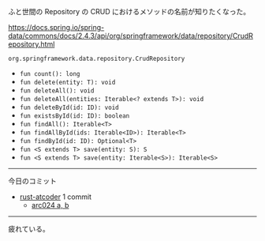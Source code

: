ふと世間の Repository の CRUD におけるメソッドの名前が知りたくなった。

<https://docs.spring.io/spring-data/commons/docs/2.4.3/api/org/springframework/data/repository/CrudRepository.html>

`org.springframework.data.repository.CrudRepository`

- `fun count(): long`
- `fun delete(entity: T): void`
- `fun deleteAll(): void`
- `fun deleteAll(entities: Iterable<? extends T>): void`
- `fun deleteById(id: ID): void`
- `fun existsById(id: ID): boolean`
- `fun findAll(): Iterable<T>`
- `fun findAllById(ids: Iterable<ID>): Iterable<T>`
- `fun findById(id: ID): Optional<T>`
- `fun <S extends T> save(entity: S): S`
- `fun <S extends T> save(entity: Iterable<S>): Iterable<S>`

---

今日のコミット

- [rust-atcoder](https://github.com/bouzuya/rust-atcoder) 1 commit
  - [arc024 a, b](https://github.com/bouzuya/rust-atcoder/commit/cc54106e4ad5558ea32868737af34bef590f9f77)

---

疲れている。
